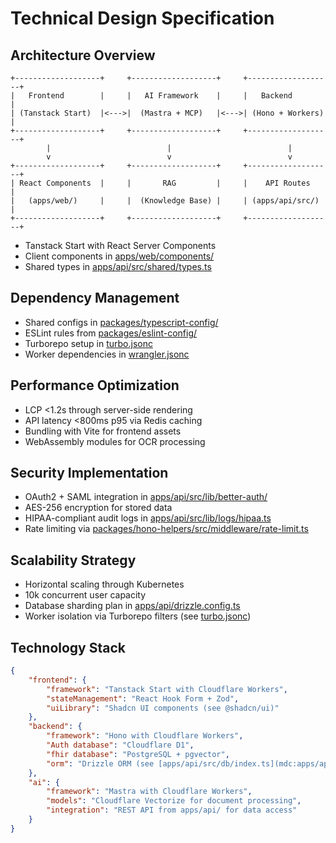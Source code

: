 # Technical Design Specification

## Architecture Overview

```
+-------------------+     +-------------------+     +-------------------+
|   Frontend        |     |   AI Framework    |     |   Backend         |
| (Tanstack Start)  |<--->|  (Mastra + MCP)   |<--->| (Hono + Workers)  |
+-------------------+     +-------------------+     +-------------------+
        |                          |                          |
        v                          v                          v
+-------------------+     +-------------------+     +-------------------+
| React Components  |     |       RAG         |     |    API Routes     |
|   (apps/web/)     |     |  (Knowledge Base) |     | (apps/api/src/)   |
+-------------------+     +-------------------+     +-------------------+
```

- Tanstack Start with React Server Components
- Client components in [apps/web/components/](mdc:apps/web/components/)
- Shared types in [apps/api/src/shared/types.ts](mdc:apps/api/src/shared/types.ts)

## Dependency Management

- Shared configs in [packages/typescript-config/](mdc:packages/typescript-config/)
- ESLint rules from [packages/eslint-config/](mdc:packages/eslint-config/)
- Turborepo setup in [turbo.jsonc](mdc:turbo.jsonc)
- Worker dependencies in [wrangler.jsonc](mdc:apps/api/wrangler.jsonc)

## Performance Optimization

- LCP <1.2s through server-side rendering
- API latency <800ms p95 via Redis caching
- Bundling with Vite for frontend assets
- WebAssembly modules for OCR processing

## Security Implementation

- OAuth2 + SAML integration in [apps/api/src/lib/better-auth/](mdc:apps/api/src/lib/better-auth/)
- AES-256 encryption for stored data
- HIPAA-compliant audit logs in [apps/api/src/lib/logs/hipaa.ts](mdc:apps/api/src/lib/logs/hipaa.ts)
- Rate limiting via [packages/hono-helpers/src/middleware/rate-limit.ts](mdc:packages/hono-helpers/src/middleware/rate-limit.ts)

## Scalability Strategy

- Horizontal scaling through Kubernetes
- 10k concurrent user capacity
- Database sharding plan in [apps/api/drizzle.config.ts](mdc:apps/api/drizzle.config.ts)
- Worker isolation via Turborepo filters (see [turbo.jsonc](mdc:turbo.jsonc))

## Technology Stack

```json
{
	"frontend": {
		"framework": "Tanstack Start with Cloudflare Workers",
		"stateManagement": "React Hook Form + Zod",
		"uiLibrary": "Shadcn UI components (see @shadcn/ui)"
	},
	"backend": {
		"framework": "Hono with Cloudflare Workers",
		"Auth database": "Cloudflare D1",
		"fhir database": "PostgreSQL + pgvector",
		"orm": "Drizzle ORM (see [apps/api/src/db/index.ts](mdc:apps/api/src/db/index.ts))"
	},
	"ai": {
		"framework": "Mastra with Cloudflare Workers",
		"models": "Cloudflare Vectorize for document processing",
		"integration": "REST API from apps/api/ for data access"
	}
}
```
